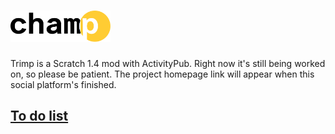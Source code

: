 <h1><picture>
  <source media="(prefers-color-scheme: dark)" srcset="https://raw.githubusercontent.com/Champ-Official/.github/a764823952fa9809a48dcb15ed613e6f7eb1215a/Champ%20Logo%20(White).svg">
  <source media="(prefers-color-scheme: light)" srcset="https://raw.githubusercontent.com/Champ-Official/.github/a764823952fa9809a48dcb15ed613e6f7eb1215a/Champ%20Logo%20(Black).svg">
  <img alt="Trimp" src="https://github.com/Champ-Official/.github/blob/main/Champ%20Logo%20(Black).svg" height="50">
</picture></h1>
Trimp is a Scratch 1.4 mod with ActivityPub.
Right now it's still being worked on, so please be patient. The project homepage link will appear when this social platform's finished.
<br><h2><a href="https://github.com/orgs/TrimpApp/projects/1/">To do list</a></h2>
